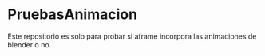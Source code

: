 # PruebasAnimacion
Este repositorio es solo para probar si aframe incorpora las animaciones de blender o no.
